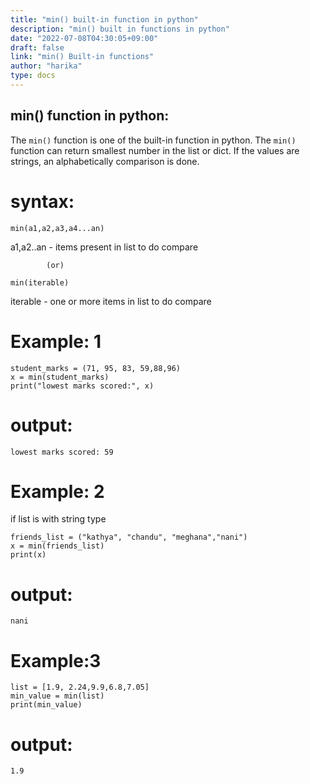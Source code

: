 ```yaml
---
title: "min() built-in function in python"
description: "min() built in functions in python"
date: "2022-07-08T04:30:05+09:00"
draft: false
link: "min() Built-in functions"
author: "harika"
type: docs
---
```


## min() function in python:
The `min()` function is one of the built-in function in python. 
The `min()` function can return smallest number in the list or dict.
If the values are strings, an alphabetically comparison is done.

# syntax:
```
min(a1,a2,a3,a4...an)
```
a1,a2..an - items present in list to do compare

            (or)
```
min(iterable)            
```
iterable - one or more items in list to do compare

# Example: 1
```
student_marks = (71, 95, 83, 59,88,96)
x = min(student_marks) 
print("lowest marks scored:", x)
```
# output:
```
lowest marks scored: 59
```
# Example: 2

if list is with string type
```
friends_list = ("kathya", "chandu", "meghana","nani")
x = min(friends_list) 
print(x)
```
# output:
```
nani 
```
# Example:3
```
list = [1.9, 2.24,9.9,6.8,7.05]
min_value = min(list)
print(min_value)
```
# output:
```
1.9
```